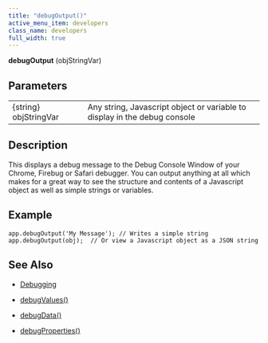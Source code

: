 ```yaml
---
title: "debugOutput()"
active_menu_item: developers
class_name: developers
full_width: true
---
```



**debugOutput** (objStringVar)

## Parameters

<table>
<tr>
<td width="142">
{string} objStringVar

</td>
<td width="15">
</td>
<td width="723">
Any string, Javascript object or variable to display in the debug console

</td>
</tr>
</table>

## Description

This displays a debug message to the Debug Console Window of your Chrome, Firebug or Safari debugger. You can output anything at all which makes for a great way to see the structure and contents of a Javascript object as well as simple strings or variables.

## Example

    app.debugOutput('My Message'); // Writes a simple string
    app.debugOutput(obj);  // Or view a Javascript object as a JSON string
   

## See Also

 - [Debugging](../../../product-guide/advanced-features/testing-apps/debugging)

 - [debugValues()](debugvalues)

 - [debugData()](debugdata)

 - [debugProperties()](debugproperties)

